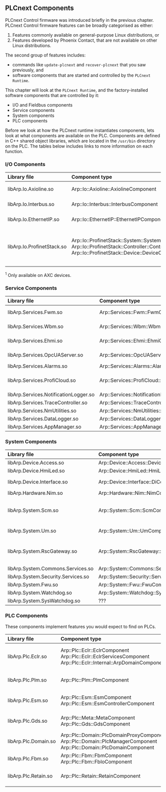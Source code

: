 ## PLCnext Components

PLCnext Control firmware was introduced briefly in the previous chapter. PLCnext Control firmware features can be broadly categorised as either:

1. Features commonly available on general-purpose Linux distributions, or
2. Features developed by Phoenix Contact, that are not available on other Linux distributions.

The second group of features includes:

* commands like `update-plcnext` and `recover-plcnext` that you saw previously, and
* software components that are started and controlled by the `PLCnext Runtime`.

This chapter will look at the `PLCnext Runtime`, and the factory-installed software components that are controlled by it:

* I/O and Fieldbus components
* Service components
* System components
* PLC components

Before we look at how the PLCnext runtime instantiates components, lets look at what components are available on the PLC. Components are defined in C++ shared object libraries, which are located in the `/usr/bin` directory on the PLC. The tables below includes links to more information on each function.

### I/O Components

| Library file               | Component type                           | Function                       |
|:---------------------------|:-----------------------------------------|:-------------------------------|
| libArp.Io.Axioline.so      | Arp::Io::Axioline::AxiolineComponent     | Axioline master<sup>1</sup>    |
| libArp.Io.Interbus.so      | Arp::Io::Interbus::InterbusComponent     | Interbus master<sup>1</sup>    |
| libArp.Io.EthernetIP.so    | Arp::Io::EthernetIP::EthernetIPComponent | Ethernet/IP device<sup>1</sup> |
| libArp.Io.ProfinetStack.so | Arp::Io::ProfinetStack::System::SystemComponent<br/>Arp::Io::ProfinetStack::Controller::ControllerComponent<br/>Arp::Io::ProfinetStack::Device::DeviceComponent | Profinet system<br/>Profinet controller<br/>Profinet device |

<sup>1</sup> Only available on AXC devices.

### Service Components

| Library file                          | Component type                                                              | Function                 |
|:--------------------------------------|:----------------------------------------------------------------------------|:-------------------------|
| libArp.Services.Fwm.so                | Arp::Services::Fwm::FwmComponent                                            | Firewall manager         |
| libArp.Services.Wbm.so                | Arp::Services::Wbm::WbmComponent                                            | Web-based management     |
| libArp.Services.Ehmi.so               | Arp::Services::Ehmi::EhmiComponent                                          | Embedded HMI             |
| libArp.Services.OpcUAServer.so        | Arp::Services::OpcUAServer::OpcUAServerComponent                            | OPC UA Server            |
| libArp.Services.Alarms.so             | Arp::Services::Alarms::AlarmsComponent                                      | ???                      |
| libArp.Services.ProfiCloud.so         | Arp::Services::ProfiCloud::ProfiCloudComponent                              | Proficloud TSD publisher |
| libArp.Services.NotificationLogger.so | Arp::Services::NotificationLogger::NotificationLoggerComponent              | ??? |
| libArp.Services.TraceController.so    | Arp::Services::TraceController::TraceControllerComponent                    | ??? |
| libArp.Services.NmUtilities.so        | Arp::Services::NmUtilities::NmPlcStateListener::NmPlcStateListenerComponent | ??? |
| libArp.Services.DataLogger.so         | Arp::Services::DataLogger::DataLoggerComponent                              | ??? |
| libArp.Services.AppManager.so         | Arp::Services::AppManager::AppManagerComponent                              | ??? |

### System Components

| Library file                       | Component type                           | Function           |
|:-----------------------------------|:-----------------------------------------|:-------------------|
| libArp.Device.Access.so            | Arp::Device::Access::DeviceAccessComponent | ??? |
| libArp.Device.HmiLed.so            | Arp::Device::HmiLed::HmiLedComponent | ??? |
| libArp.Device.Interface.so         | Arp::Device::Interface::DiComponent | RSC service ? |
| libArp.Hardware.Nim.so             | Arp::Hardware::Nim::NimComponent | ??? |
| libArp.System.Scm.so               | Arp::System::Scm::ScmComponent | System control manager (?) |
| libArp.System.Um.so                | Arp::System::Um::UmComponent | User manager |
| libArp.System.RscGateway.so        | Arp::System::RscGateway::RscGatewayComponent | Remote service call gateway |
| libArp.System.Commons.Services.so  | Arp::System::Commons::Services::Component | ??? |
| libArp.System.Security.Services.so | Arp::System::Security::Services::Component | ??? |
| libArp.System.Fwu.so               | Arp::System::Fwu::FwuComponent | ??? |
| libArp.System.Watchdog.so          | Arp::System::Watchdog::SystemWatchdogComponent | ??? |
| libArp.System.SysWatchdog.so       | ??? | ??? |

### PLC Components

These components implement features you would expect to find on PLCs.

| Library file               | Component type                           | Function           |
|:---------------------------|:-----------------------------------------|:-------------------|
| libArp.Plc.Eclr.so   | Arp::Plc::Eclr::EclrComponent<br/>Arp::Plc::Eclr::EclrServicesComponent<br/>Arp::Plc::Eclr::Internal::ArpDomainComponent | Embedded Common Language Runtime |
| libArp.Plc.Plm.so    | Arp::Plc::Plm::PlmComponent                    | Manages real-time C++ programs |
| libArp.Plc.Esm.so    | Arp::Plc::Esm::EsmComponent<br/>Arp::Plc::Esm::EsmControllerComponent | Execution and Synchronisation Manager |
| libArp.Plc.Gds.so    | Arp::Plc::Meta::MetaComponent<br/>Arp::Plc::Gds::GdsComponent | Manages the global data space |
| libArp.Plc.Domain.so | Arp::Plc::Domain::PlcDomainProxyComponent<br/>Arp::Plc::Domain::PlcManagerComponent<br/>Arp::Plc::Domain::PlcDomainComponent | ???<br/>???<br/>??? |
| libArp.Plc.Fbm.so    | Arp::Plc::Fbm::FbmComponent<br/>Arp::Plc::Fbm::FbIoComponent | Fieldbus manager |
| libArp.Plc.Retain.so | Arp::Plc::Retain::RetainComponent              | Manages retentive variables |
